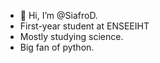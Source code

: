  - 👋 Hi, I’m @SiafroD.
 - First-year student at ENSEEIHT
 - Mostly studying science.
 - Big fan of python.

<!---
SiafroD/SiafroD is a ✨ special ✨ repository because its `README.md` (this file) appears on your GitHub profile.
You can click the Preview link to take a look at your changes.
--->
